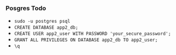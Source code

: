 ### Posgres Todo

- `sudo -u postgres psql`
- `CREATE DATABASE app2_db;`
- `CREATE USER app2_user WITH PASSWORD 'your_secure_password';`
- `GRANT ALL PRIVILEGES ON DATABASE app2_db TO app2_user;`
- `\q`
